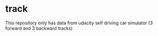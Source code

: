 # track
This repository only has data from udacity self driving car simulator (3 forward and 3 backward tracks)

